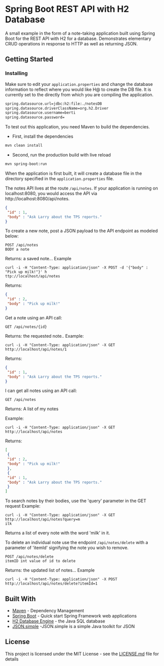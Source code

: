 # Spring Boot REST API with H2 Database

A small example in the form of a note-taking application built using Spring Boot for the REST API with H2 for a database. Demonstrates elementary CRUD operations in response to HTTP as well as returning JSON.
## Getting Started


### Installing
Make sure to edit your ```application.properties``` and change the database information to reflect where you would like H@ to create the DB file.
It is currently set to the directly from which you are compiling the application.
```sh
spring.datasource.url=jdbc:h2:file:./notesDB
spring.datasource.driverClassName=org.h2.Driver
spring.datasource.username=berti
spring.datasource.password=
```
To test out this application, you need Maven to build the dependencies.

- First, install the dependencies

```sh
mvn clean install
```
- Second, run the production build with live reload
```sh
mvn spring-boot:run
```
When the application is first built, it will create a database file in the directory specified in the ```application.properties``` file. 

The notes API lives at the route ```/api/notes```. If your application is running on localhost:8080, you would access the API via http://localhost:8080/api/notes.
```json
{
 "id" : 1,
 "body" : "Ask Larry about the TPS reports."
}
```
To create a new note, post a JSON payload to the API endpoint as modeled below:
```curl
POST /api/notes
BODY a note
```
Returns: a saved note...
Example
```curl
curl -i -H "Content-Type: application/json" -X POST -d '{"body" : "Pick up milk!"}' h
ttp://localhost/api/notes
```
Returns:
```json
{
 "id" : 2,
 "body" : "Pick up milk!"
}
```
Get a note using an API call:
```
GET /api/notes/{id}
```
Returns: the requested note..
Example:
```curl
curl -i -H "Content-Type: application/json" -X GET http://localhost/api/notes/1
```
Returns:
```json
{
 "id" : 1,
 "body" : "Ask Larry about the TPS reports."
}
```
I can get all notes using an API call:
```
GET /api/notes
```
Returns: A list of my notes

Example:

```
curl -i -H "Content-Type: application/json" -X GET http://localhost/api/notes
```
Returns:
```json
[
 {
 "id" : 2,
 "body" : "Pick up milk!"
 },
 {
 "id" : 1,
 "body" : "Ask Larry about the TPS reports."
 }
]
```
To search notes by their bodies, use the 'query' parameter in the GET request
Example:
```curl
curl -i -H "Content-Type: application/json" -X GET http://localhost/api/notes?query=m
ilk
```
Returns a list of every note with the word 'milk' in it.

To delete an individual note use the endpoint ```/api/notes/delete``` with a parameter of 'itemId' signifying the note you wish to remove.
```curl
POST /api/notes/delete
itemID int value of id to delete
```
Returns: the updated list of notes...
Example
```curl
curl -i -H "Content-Type: application/json" -X POST  http://localhost/api/notes/delete?itemId=1
```

## Built With


* [Maven](https://maven.apache.org/) - Dependency Management
* [Spring Boot](https://spring.io/projects/spring-boot) - Quick start Spring Framework web applications
* [H2 Database Engine](https://h2database.com/) - the Java SQL database
* [JSON.simple](https://github.com/fangyidong/json-simple) -JSON.simple is a simple Java toolkit for JSON



## License

This project is licensed under the MIT License - see the [LICENSE.md](LICENSE.md) file for details

